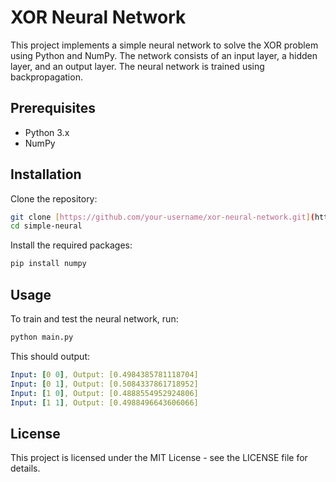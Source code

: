 
# XOR Neural Network

This project implements a simple neural network to solve the XOR problem using Python and NumPy. The network consists of an input layer, a hidden layer, and an output layer. The neural network is trained using backpropagation.

## Prerequisites

- Python 3.x
- NumPy

## Installation

Clone the repository:

```sh
git clone [https://github.com/your-username/xor-neural-network.git](https://github.com/Bhim-Rao/Simple-Neural.git)
cd simple-neural
```
Install the required packages:
```sh
pip install numpy
```

## Usage

To train and test the neural network, run:

```sh
python main.py
```
This should output: 
```yaml
Input: [0 0], Output: [0.4984385781118704]
Input: [0 1], Output: [0.5084337861718952]
Input: [1 0], Output: [0.4888554952924806]
Input: [1 1], Output: [0.4988496643606066]
```

## License

This project is licensed under the MIT License - see the LICENSE file for details.
